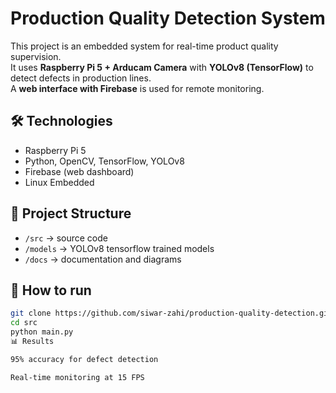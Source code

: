 # Production Quality Detection System

This project is an embedded system for real-time product quality supervision.  
It uses **Raspberry Pi 5 + Arducam Camera** with **YOLOv8 (TensorFlow)** to detect defects in production lines.  
A **web interface with Firebase** is used for remote monitoring.  

## 🛠️ Technologies
- Raspberry Pi 5
- Python, OpenCV, TensorFlow, YOLOv8
- Firebase (web dashboard)
- Linux Embedded

## 📂 Project Structure
- `/src` → source code
- `/models` → YOLOv8  tensorflow trained models
- `/docs` → documentation and diagrams

## 🚀 How to run
```bash
git clone https://github.com/siwar-zahi/production-quality-detection.git
cd src
python main.py
📊 Results

95% accuracy for defect detection

Real-time monitoring at 15 FPS
